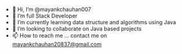 - 👋 Hi, I’m @mayankchauhan007
- 👀 I’m full Stack Developer
- 🌱 I’m currently learning data structure and algorithms using Java
- 💞️ I’m looking to collaborate on Java based projects
- 📫 How to reach me ...
                    contact me on mayankchauhan20837@gmail.com

<!---
mayankchauhan007/mayankchauhan007 is a ✨ special ✨ repository because its `README.md` (this file) appears on your GitHub profile.
You can click the Preview link to take a look at your changes.
--->
